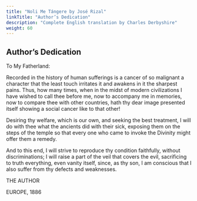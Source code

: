 ```yaml
---
title: "Noli Me Tángere by José Rizal"
linkTitle: "Author’s Dedication"
description: "Complete English translation by Charles Derbyshire"
weight: 60
---
```

## Author’s Dedication

To My Fatherland:

Recorded in the history of human sufferings is a cancer of so malignant a character that the least touch irritates it and awakens in it the sharpest pains. Thus, how many times, when in the midst of modern civilizations I have wished to call thee before me, now to accompany me in memories, now to compare thee with other countries, hath thy dear image presented itself showing a social cancer like to that other!

Desiring thy welfare, which is our own, and seeking the best treatment, I will do with thee what the ancients did with their sick, exposing them on the steps of the temple so that every one who came to invoke the Divinity might offer them a remedy.

And to this end, I will strive to reproduce thy condition faithfully, without discriminations; I will raise a part of the veil that covers the evil, sacrificing to truth everything, even vanity itself, since, as thy son, I am conscious that I also suffer from thy defects and weaknesses.

THE AUTHOR

EUROPE, 1886 